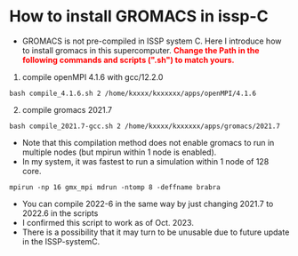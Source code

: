 # How to install GROMACS in issp-C

- GROMACS is not pre-compiled in ISSP system C. Here I introduce how to install gromacs in this supercomputer.
<span style="color: red; ">**Change the Path in the following commands and scripts (".sh") to match yours.**</span>
1. compile openMPI 4.1.6 with gcc/12.2.0
```
bash compile_4.1.6.sh 2 /home/kxxxx/kxxxxxx/apps/openMPI/4.1.6 
```
2. compile gromacs 2021.7
```
bash compile_2021.7-gcc.sh 2 /home/kxxxx/kxxxxxx/apps/gromacs/2021.7
```

- Note that this compilation method does not enable gromacs to run in multiple nodes (but mpirun within 1 node is enabled).
- In my system, it was fastest to run a simulation within 1 node of 128 core.  
```
mpirun -np 16 gmx_mpi mdrun -ntomp 8 -deffname brabra
```
- You can compile 2022-6 in the same way by just changing 2021.7 to 2022.6 in the scripts
- I confirmed this script to work as of Oct. 2023.
- There is a possibility that it may turn to be unusable due to future update in the ISSP-systemC.
